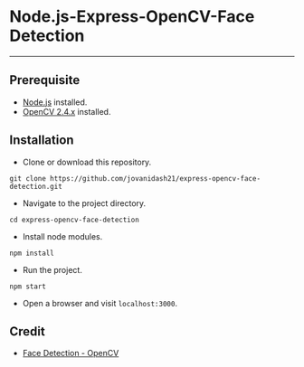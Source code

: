 # Node.js-Express-OpenCV-Face Detection
---

## Prerequisite
* [Node.js](https://nodejs.org/en/) installed.
* [OpenCV 2.4.x](http://opencv.org/) installed.

## Installation
* Clone or download this repository.
```
git clone https://github.com/jovanidash21/express-opencv-face-detection.git
```
* Navigate to the project directory.
```
cd express-opencv-face-detection
```
* Install node modules.
```
npm install
```
* Run the project.
```
npm start
```
* Open a browser and visit ```localhost:3000```.

## Credit
- [Face Detection - OpenCV](https://github.com/drejkim/face-detection-node-opencv)